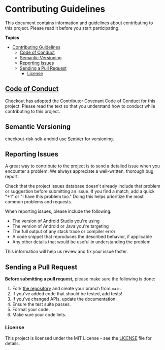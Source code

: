 # Contributing Guidelines

This document contains information and guidelines about contributing to this project.
Please read it before you start participating.

**Topics**

- [Contributing Guidelines](#contributing-guidelines)
  - [Code of Conduct](#code-of-conduct)
  - [Semantic Versioning](#semantic-versioning)
  - [Reporting Issues](#reporting-issues)
  - [Sending a Pull Request](#sending-a-pull-request)
    - [License](#license)

## [Code of Conduct](./.github/CODE_OF_CONDUCT.md)

Checkout has adopted the Contributor Covenant Code of Conduct for this project.
Please read the text so that you understand how to conduct while contributing to this project.

## Semantic Versioning

checkout-risk-sdk-andoid use [SemVer](http://semver.org/) for versioning.

## Reporting Issues

A great way to contribute to the project
is to send a detailed issue when you encounter a problem.
We always appreciate a well-written, thorough bug report.

Check that the project issues database
doesn't already include that problem or suggestion before submitting an issue.
If you find a match, add a quick "+1" or "I have this problem too."
Doing this helps prioritize the most common problems and requests.

When reporting issues, please include the following:

* The version of Android Studio you're using
* The version of Android or Java you're targeting
* The full output of any stack trace or compiler error
* A code snippet that reproduces the described behavior, if applicable
* Any other details that would be useful in understanding the problem

This information will help us review and fix your issue faster.

## Sending a Pull Request

**Before submitting a pull request,** please make sure the following is done:

1.  Fork [the repository](https://github.com/checkout/checkout-risk-sdk-android) and create your branch from `main`.
2.  If you've added code that should be tested, add tests!
3.  If you've changed APIs, update the documentation.
4.  Ensure the test suite passes.
5.  Format your code.
6.  Make sure your code lints.

### License

This project is licensed under the MIT License - see the [LICENSE](LICENSE) file for details.
